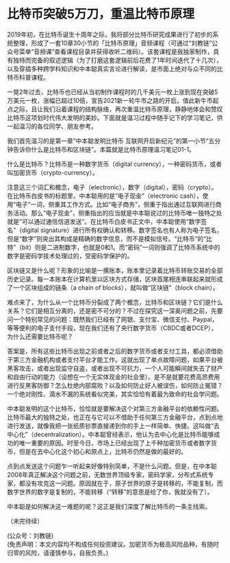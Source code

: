 # 比特币突破5万刀，重温比特币原理

2019年初，在比特币诞生十周年之际，我将部分比特币研究成果进行了初步的系统整理，形成了一套10章30小节的「比特币原理」音频课程（可通过“刘教链”公众号菜单“音频课”查看课程目录并获得收听二维码）。该套课程是我独家制作，具有独特而完备的叙述逻辑（为了打磨这套逻辑前后花费了1年时间迭代了十几次），以及穿插多种跨学科知识和中本聪真实言论进行解读，是市面上绝对与众不同的比特币科普课程。

一晃2年过去，比特币也已经从当初制作课程时的几千美元一枚上涨到现在突破5万美元一枚，涨幅已超过10倍，宣告2021新一轮牛市之路的开启。值此新牛市起点之际，且让我们沿着课程的结构脉络，再次重温比特币原理，静静地体会和赞叹比特币这项划时代伟大发明的美妙。下面就是温习过程中随手记下的学习笔记，供一起温习的各位同学、朋友参考。

我们首先温习的是第一章“中本聪发明比特币 互联网开启新纪元”的第一小节“五分钟告诉你什么是比特币和区块链”。本篇就是比特币原理温习笔记01-1。

什么是比特币？比特币是一种数字货币（digital currency），一种密码货币，或者叫加密货币（crypto-currency）。

注意这三个词汇和概念，电子（electronic），数字（digital），密码（crypto）。在比特币白皮书的标题里，中本聪用的是“电子现金”（electronic cash），使用“电子”一词，侧重其工作方式。比如“电子商务”，侧重于指出通过互联网进行商务活动。那么“电子现金”，侧重指出的应当就是中本聪说过的比特币唯一独特之处就是“可以通过通信信道发送”。在比特币白皮书正文中，中本聪使用“数字签名”（digital signature）进行所有权确认和转移。数字签名也有人称为电子签名，但是“数字”则突出其构成是精确的数字信息，而不是模拟信号。“比特币”的“比特”（bit）则是二进制数字，也就是0和1。而“密码”一词则强调了比特币系统中的数字是密码学技术处理过的，受密码学保护的。

区块链又是什么呢？形象的比喻是一摞账本，账本里记录着比特币转账交易的全部历史记录。每一本账本在计算机里以区块方式存储，区块首尾相连串联起来就形成了一个区块组成的链条（a chain of blocks），就叫做“区块链”（block chain）。

难点来了，为什么从一个比特币分裂成了两个概念，比特币和区块链？它们是什么关系？它们是相互分离的，还是密不可分的？不过在探究这一深奥问题之前，先要问一个特别常见的问题：既然我们已经有了网银、支付宝、微信支付、Paypal，等等便利的电子支付手段，现在我们还有了央行数字货币（CBDC或者DCEP），为什么还需要比特币呢？

答案是，所有这些比特币出现之前或者之后的数字货币或者支付工具，都必须借助于第三方金融机构或者支付平台才能工作。这就出现了单点故障问题，如果平台被黑客攻击，或者出现监守自盗，或者出现不可抗力，一个人可能瞬间就失去了财产和自由行动的能力（设想在一个无实体现金的社会里）。是不是就要花费高昂费用进行反黑客防御？怎么杜绝内部腐败？以及如何防止好人被误伤，如何防止冤错？一个绝对刚性、滴水不漏的系统看似完美，其实恰恰有着最为致命的社会学问题。

中本聪发明的这个比特币，恰恰就是要解决这个对第三方金融平台的依赖性问题。比特币最大的独特之处，也正在与它可以不借助于任何第三方金融平台，点到点地进行发送，就像我把一张纸质钞票直接递到你的手上一样简单、快捷。这叫做“去中心化”（decentralization）。中本聪曾经表示，他认为去中心化是比特币能够成功的唯一重要的原因。时至今日，市场上已经出现了上千种加密货币或者数字货币，但是在去中心化这个初心和原点上，比特币仍然是做的最好的。

点到点发送这个问题乍一听起来好像特别简单，不是什么问题。但是，在中本聪2008年真正解决这个问题之前，无数世界顶级专家，密码学家，分布式系统专家，都没有攻克这一问题。原因就在于，原子世界的原子是转移的，不能复制，而数字世界的数字是复制的，不能转移（“转移”的意思是给了你，我就没有了）。

中本聪是如何解决这一难题的呢？这正是我们深度了解比特币的一条主线索。

（未完待续）

(公众号：刘教链) \
(免责声明：本文内容均不构成任何投资建议。加密货币为极高风险品种，有随时归零的风险，请谨慎参与，自我负责。)
